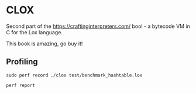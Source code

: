 # CLOX

Second part of the https://craftinginterpreters.com/ bool - a bytecode VM in C for the Lox language.

This book is amazing, go buy it!

## Profiling

```
sudo perf record ./clox test/benchmark_hashtable.lox

perf report
```
